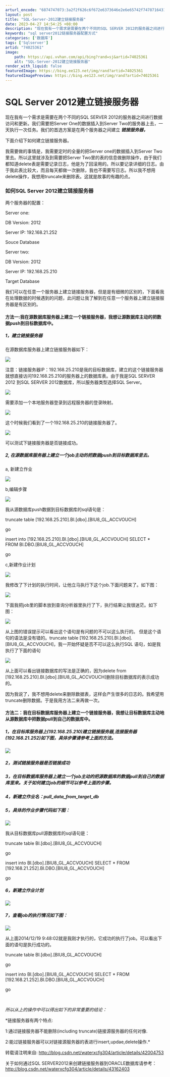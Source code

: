 ```yaml
---
arturl_encode: "6874747073:3a2f2f626c6f672e6373646e2e6e65742f7478716431393839:2f61727469636c652f64657461696c732f3734303235333631"
layout: post
title: "SQL-Server-2012建立链接服务器"
date: 2023-04-27 14:54:25 +08:00
description: "现在我有一个需求是需要在两个不同的SQL SERVER 2012的服务器之间进行"
keywords: "sql server2012链接服务器配置方式"
categories: ['数据库']
tags: ['Sqlserver']
artid: "74025361"
image:
    path: https://api.vvhan.com/api/bing?rand=sj&artid=74025361
    alt: "SQL-Server-2012建立链接服务器"
render_with_liquid: false
featuredImage: https://bing.ee123.net/img/rand?artid=74025361
featuredImagePreview: https://bing.ee123.net/img/rand?artid=74025361
---
```


# SQL Server 2012建立链接服务器

现在我有一个需求是需要在两个不同的SQL SERVER 2012的服务器之间进行数据访问和更新。我们需要把Server One的数据插入到Server Two的服务器上去，一天执行一次任务。我们的首选方案是在两个服务器之间建立
***链接服务器，***

下面介绍下如何建立链接服务器。

我需要做的事情是，我需要定时的全量的把Server one的数据插入到Server Two里去。所以这里就涉及到需要把Server Two里的表的信息做删除操作，由于我们都知道delete表是需要记录日志，他是为了回滚用的。所以要记录详细的日志。由于我此表比较大，而且每天都做一次删除，我也不需要写日志。所以我不想用delete操作，我想用truncate来删除表。这就是故事的有趣的点。

### 如何SQL Server 2012建立链接服务器

两个服务器的配置：

Server one:

DB Version: 2012

Server IP: 192.168.21.252

Souce Database

Server two:

DB Version: 2012

Server IP: 192.168.25.210

Target Database

我们可以在任意一个服务器上建立链接服务器，但是是有细微的区别的，下面看我在处理数据的时候遇到的问题，此问题让我了解到在任意一个服务器上建立链接服务器是有区别的。

#### 方法一:我在源数据库服务器上建立一个链接服务器，我想让源数据库主动的把数据push到目标数据库中。

##### 1，建立链接服务器

在源数据库服务器上建立链接服务器如下：

![](https://img-blog.csdn.net/20141218171901206?watermark/2/text/aHR0cDovL2Jsb2cuY3Nkbi5uZXQvd2F0ZXJ4Y2ZnMzA0/font/5a6L5L2T/fontsize/400/fill/I0JBQkFCMA==/dissolve/70/gravity/Center)

注意：链接服务器IP：192.168.25.210是我的目标数据库，建立的这个链接服务器就想直接访问192.168.25.210的服务器上的数据库表。由于我是SQL SERVER 2012 到SQL SERVER 2012数据库，所以服务器类型选择SQL Server。

![](https://img-blog.csdn.net/20141218172143203?watermark/2/text/aHR0cDovL2Jsb2cuY3Nkbi5uZXQvd2F0ZXJ4Y2ZnMzA0/font/5a6L5L2T/fontsize/400/fill/I0JBQkFCMA==/dissolve/70/gravity/Center)

需要添加一个本地服务器登录到远程服务器的登录映射。

![](https://img-blog.csdn.net/20141218172732029?watermark/2/text/aHR0cDovL2Jsb2cuY3Nkbi5uZXQvd2F0ZXJ4Y2ZnMzA0/font/5a6L5L2T/fontsize/400/fill/I0JBQkFCMA==/dissolve/70/gravity/Center)

这个时候我们看到了一个192.168.25.210的链接服务器了。

![](https://img-blog.csdn.net/20141218172912462?watermark/2/text/aHR0cDovL2Jsb2cuY3Nkbi5uZXQvd2F0ZXJ4Y2ZnMzA0/font/5a6L5L2T/fontsize/400/fill/I0JBQkFCMA==/dissolve/70/gravity/Center)

可以测试下链接服务器是否链接成功。

##### 2, 在源数据库服务器上建立一个job主动的把数据push到目标数据库里去。

a, 新建立作业

![](https://img-blog.csdn.net/20141218173717560?watermark/2/text/aHR0cDovL2Jsb2cuY3Nkbi5uZXQvd2F0ZXJ4Y2ZnMzA0/font/5a6L5L2T/fontsize/400/fill/I0JBQkFCMA==/dissolve/70/gravity/Center)

b,编辑步骤

![](https://img-blog.csdn.net/20141219094149718?watermark/2/text/aHR0cDovL2Jsb2cuY3Nkbi5uZXQvd2F0ZXJ4Y2ZnMzA0/font/5a6L5L2T/fontsize/400/fill/I0JBQkFCMA==/dissolve/70/gravity/Center)

我从源数据库push数据到目标数据库的sql语句是：

truncate table [192.168.25.210].BI.[dbo].[BIU8_GL_ACCVOUCH]
  
go
  
insert into [192.168.25.210].BI.[dbo].[BIU8_GL_ACCVOUCH] SELECT * FROM BI.DBO.[BIU8_GL_ACCVOUCH]
  
go

c,新建作业计划

![](https://img-blog.csdn.net/20141218174147144?watermark/2/text/aHR0cDovL2Jsb2cuY3Nkbi5uZXQvd2F0ZXJ4Y2ZnMzA0/font/5a6L5L2T/fontsize/400/fill/I0JBQkFCMA==/dissolve/70/gravity/Center)

我修改了下计划的执行时间，让他立马执行下这个job.下面问题来了。如下图：

![](https://img-blog.csdn.net/20141218174524484?watermark/2/text/aHR0cDovL2Jsb2cuY3Nkbi5uZXQvd2F0ZXJ4Y2ZnMzA0/font/5a6L5L2T/fontsize/400/fill/I0JBQkFCMA==/dissolve/70/gravity/Center)

下面我把job里的脚本放到查询分析器里执行了下，执行结果让我很迷茫。如下图：

![](https://img-blog.csdn.net/20141218180429593?watermark/2/text/aHR0cDovL2Jsb2cuY3Nkbi5uZXQvd2F0ZXJ4Y2ZnMzA0/font/5a6L5L2T/fontsize/400/fill/I0JBQkFCMA==/dissolve/70/gravity/Center)

从上图的错误提示可以看出这个语句是有问题的不可以这么执行的。 但是这个语句的语法是没有错的。truncate table [192.168.25.210].BI.[dbo].[BIU8_GL_ACCVOUCH]，我一开始怀疑是否不可以这么执行SQL 语句，如是我执行了下面的语句

![](https://img-blog.csdn.net/20141218180637383?watermark/2/text/aHR0cDovL2Jsb2cuY3Nkbi5uZXQvd2F0ZXJ4Y2ZnMzA0/font/5a6L5L2T/fontsize/400/fill/I0JBQkFCMA==/dissolve/70/gravity/Center)

从上面可以看出链接数据库的写法是正确的，因为delete from [192.168.25.210].BI.[dbo].[BIU8_GL_ACCVOUCH]删除目标数据库的表示成功的。

因为我说了，我不想用delete来删除数据表，这样会产生很多的日志的。我希望用truncate删除数据。于是我用方法二来再做一次。

#### 方法二：我在目标数据库服务器上建立一个链接服务器，我想让目标数据库主动地从源数据库中把数据pull到自己的数据库中。

##### 1，在目标库服务器上(192.168.25.210)建立链接服务器,连接服务器(192.168.21.252)如下图，具体步骤请参考上面的方法。

![](https://img-blog.csdn.net/20141219092638468?watermark/2/text/aHR0cDovL2Jsb2cuY3Nkbi5uZXQvd2F0ZXJ4Y2ZnMzA0/font/5a6L5L2T/fontsize/400/fill/I0JBQkFCMA==/dissolve/70/gravity/Center)

##### 2，测试链接服务器是否链接成功

##### 3，在目标数据库服务器上建立一个job主动的把源数据库的数据pull到自己的数据库里来。关于如何建立job的细节可以参考上面的步骤。

##### 4，新建立作业名：pull_data_from_target_db

##### 5，具体的作业步骤代码如下图：

![](https://img-blog.csdn.net/20141219093744623?watermark/2/text/aHR0cDovL2Jsb2cuY3Nkbi5uZXQvd2F0ZXJ4Y2ZnMzA0/font/5a6L5L2T/fontsize/400/fill/I0JBQkFCMA==/dissolve/70/gravity/Center)

我从目标数据库pull源数据库的sql语句是：

truncate table BI.[dbo].[BIU8_GL_ACCVOUCH]
  
go
  
insert into BI.[dbo].[BIU8_GL_ACCVOUCH] SELECT * FROM [192.168.21.252].BI.DBO.[BIU8_GL_ACCVOUCH]
  
go

##### 6，新建立作业计划

![](https://img-blog.csdn.net/20141219094549612?watermark/2/text/aHR0cDovL2Jsb2cuY3Nkbi5uZXQvd2F0ZXJ4Y2ZnMzA0/font/5a6L5L2T/fontsize/400/fill/I0JBQkFCMA==/dissolve/70/gravity/Center)

##### 7，查看job的执行情况如下图：

![](https://img-blog.csdn.net/20141219095510105?watermark/2/text/aHR0cDovL2Jsb2cuY3Nkbi5uZXQvd2F0ZXJ4Y2ZnMzA0/font/5a6L5L2T/fontsize/400/fill/I0JBQkFCMA==/dissolve/70/gravity/Center)

从上面2014/12/19 9:48:02就是我刚才执行的，它成功的执行了job。可以看出下面的语句是执行成功的。

truncate table BI.[dbo].[BIU8_GL_ACCVOUCH]
  
go
  
insert into BI.[dbo].[BIU8_GL_ACCVOUCH] SELECT * FROM [192.168.21.252].BI.DBO.[BIU8_GL_ACCVOUCH]
  
go

﻿﻿

*所以从上的操作中可以得出如下的非常重要的结论：*

*链接服务器有两个特点:
  
1:通过链接服务器不能删除(including truncate)链接源服务器的任何对像.
  
2:能过链接服务器可以对链接源服务器的表进行insert,updae,delete操作.*

转载请注明来自:
<http://blog.csdn.net/waterxcfg304/article/details/42004753>

关于如何通过SQL SERVER2012来创建链接服务器到ORACLE数据库请参考：
<http://blog.csdn.net/waterxcfg304/article/details/43162403>
﻿﻿

﻿﻿